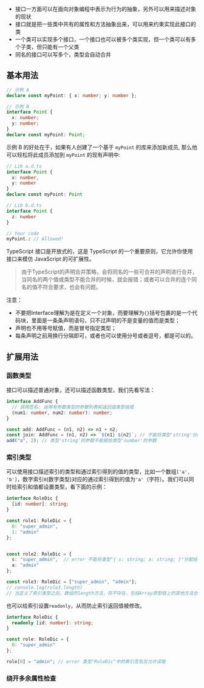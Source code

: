 - 接口一方面可以在面向对象编程中表示为行为的抽象，另外可以用来描述对象的现状
- 接口就是把一些类中共有的属性和方法抽象出来，可以用来约束实现此接口的类
- 一个类可以实现多个接口，一个接口也可以被多个类实现，但一个类可以有多个子类，但只能有一个父类
- 同名的接口可以写多个，类型会自动合并

## 基本用法

```typescript
// 示例 A
declare const myPoint: { x: number; y: number };

// 示例 B
interface Point {
  x: number;
  y: number;
}
declare const myPoint: Point;
```

示例 B 的好处在于，如果有人创建了一个基于 `myPoint` 的库来添加新成员, 那么他可以轻松将此成员添加到 `myPoint` 的现有声明中:

```typescript
// Lib a.d.ts
interface Point {
  x: number,
  y: number
}
declare const myPoint: Point

// Lib b.d.ts
interface Point {
  z: number
}

// Your code
myPoint.z // Allowed!
```

TypeScript 接口是开放式的，这是 TypeScript 的一个重要原则，它允许你使用接口来模仿 JavaScript 的可扩展性。

> 由于TypeScript的声明合并策略，会将同名的一些可合并的声明进行合并，当同名的两个值或类型不能合并的时候，就会报错；或者可以合并的连个同名的值不符合要求，也会有问题。

注意：

- 不要把Interface理解为是在定义一个对象，而要理解为`{}`括号包裹的是一个代码块，里面是一条条声明语句，只不过声明的不是变量的值而是类型；
- 声明也不用等号赋值，而是冒号指定类型；
- 每条声明之前用换行分隔即可，或者也可以使用分号或者逗号，都是可以的。

## 扩展用法

### 函数类型

接口可以描述普通对象，还可以描述函数类型，我们先看写法：

```typescript
interface AddFunc {
  // 调用签名: 由带有参数类型的参数列表和返回值类型组成
  (num1: number, num2: number): number;
}

const add: AddFunc = (n1, n2) => n1 + n2;
const join: AddFunc = (n1, n2) => `${n1} ${n2}`; // 不能将类型'string'分配给类型'number'
add("a", 2); // 类型'string'的参数不能赋给类型'number'的参数
```

### 索引类型

可以使用接口描述索引的类型和通过索引得到的值的类型，比如一个数组`['a', 'b']`，数字索引`0`(数字类型)对应的通过索引得到的值为`'a'`（字符）。我们可以同时给索引和值都设置类型，看下面的示例：

```typescript
interface RoleDic {
  [id: number]: string;
}

const role1: RoleDic = {
  0: "super_admin",
  1: "admin"
};


const role2: RoleDic = {
  s: "super_admin",  // error 不能将类型"{ s: string; a: string; }"分配给类型"RoleDic"。
  a: "admin"
};

const role3: RoleDic = ["super_admin", "admin"];
// console.log(role3.length)
// 当定义了索引类型之后，数组的length方法，将不存在，包括Array原型链上的其他方法也不存在了
```

也可以给索引设置`readonly`，从而防止索引返回值被修改。

```typescript
interface RoleDic {
  readonly [id: number]: string;
}

const role: RoleDic = {
  0: "super_admin"
};

role[0] = "admin"; // error 类型"RoleDic"中的索引签名仅允许读取
```

### 绕开多余属性检查
